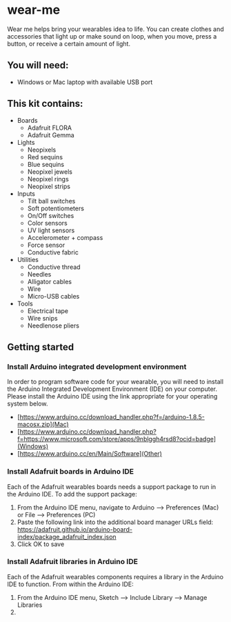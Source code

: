 # wear-me

Wear me helps bring your wearables idea to life. You can create clothes and accessories that light up or make sound on loop, when you move, press a button, or receive a certain amount of light.

## You will need:
- Windows or Mac laptop with available USB port

## This kit contains:
- Boards
  - Adafruit FLORA
  - Adafruit Gemma
- Lights
  - Neopixels
  - Red sequins
  - Blue sequins
  - Neopixel jewels
  - Neopixel rings
  - Neopixel strips
- Inputs
  - Tilt ball switches
  - Soft potentiometers
  - On/Off switches
  - Color sensors
  - UV light sensors
  - Accelerometer + compass
  - Force sensor
  - Conductive fabric
- Utilities
  - Conductive thread
  - Needles
  - Alligator cables
  - Wire
  - Micro-USB cables
- Tools
  - Electrical tape
  - Wire snips
  - Needlenose pliers

## Getting started
### Install Arduino integrated development environment
In order to program software code for your wearable, you will need to install the Arduino Integrated Development Environment (IDE) on your computer. Please install the Arduino IDE using the link appropriate for your operating system below.
- [https://www.arduino.cc/download_handler.php?f=/arduino-1.8.5-macosx.zip](Mac)
- [https://www.arduino.cc/download_handler.php?f=https://www.microsoft.com/store/apps/9nblggh4rsd8?ocid=badge](Windows)
- [https://www.arduino.cc/en/Main/Software](Other)

### Install Adafruit boards in Arduino IDE
Each of the Adafruit wearables boards needs a support package to run in the Arduino IDE. To add the support package:
1. From the Arduino IDE menu, navigate to Arduino --> Preferences (Mac) or File --> Preferences (PC)
2. Paste the following link into the additional board manager URLs field: https://adafruit.github.io/arduino-board-index/package_adafruit_index.json
3. Click OK to save

### Install Adafruit libraries in Arduino IDE
Each of the Adafruit wearables components requires a library in the Arduino IDE to function. From within the Arduino IDE:
1. From the Arduino IDE menu, Sketch --> Include Library --> Manage Libraries
2. 
